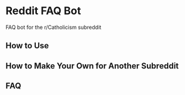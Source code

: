 # Reddit FAQ Bot
FAQ bot for the r/Catholicism subreddit

## How to Use

## How to Make Your Own for Another Subreddit

## FAQ
